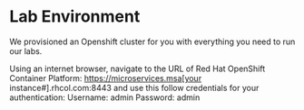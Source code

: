 # Lab Environment

We provisioned an Openshift cluster for you with everything you need to run our labs. 

Using an internet browser, navigate to the URL of Red Hat OpenShift Container Platform: https://microservices.msa[your instance#].rhcol.com:8443 and use this follow credentials for your authentication: 
Username: admin
Password: admin
